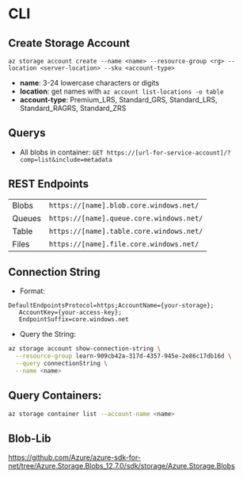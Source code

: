 # CLI 

## Create Storage Account

`az storage account create --name <name> --resource-group <rg> --location <server-location> --sku <account-type>`

- **name**: 3-24 lowercase characters or digits
- **location**: get names with `az account list-locations -o table`
- **account-type**: Premium_LRS, Standard_GRS, Standard_LRS, Standard_RAGRS, Standard_ZRS

## Querys

- All blobs in container:
`GET https://[url-for-service-account]/?comp=list&include=metadata`

## REST Endpoints
| | |
| --- | --- |
| Blobs |	`https://[name].blob.core.windows.net/` |
| Queues |	`https://[name].queue.core.windows.net/` |
| Table |	`https://[name].table.core.windows.net/` |
| Files |	`https://[name].file.core.windows.net/` |

## Connection String
- Format:
```text
DefaultEndpointsProtocol=https;AccountName={your-storage};
   AccountKey={your-access-key};
   EndpointSuffix=core.windows.net
```
- Query the String:
```sh
az storage account show-connection-string \
  --resource-group learn-909cb42a-317d-4357-945e-2e86c17db16d \
  --query connectionString \
  --name <name>
```

## Query Containers:

```bash 
az storage container list --account-name <name>
```

## Blob-Lib
https://github.com/Azure/azure-sdk-for-net/tree/Azure.Storage.Blobs_12.7.0/sdk/storage/Azure.Storage.Blobs
